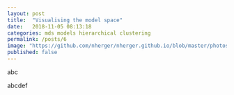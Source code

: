 ```yaml
---
layout: post
title:  "Visualising the model space"
date:   2018-11-05 08:13:18
categories: mds models hierarchical clustering
permalink: /posts/6
image: "https://github.com/nherger/nherger.github.io/blob/master/photos/MDS_banner.png?raw=true"
published: false
---
```


abc

<!--more-->

abcdef
